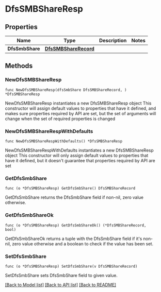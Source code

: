 # DfsSMBShareResp

## Properties

Name | Type | Description | Notes
------------ | ------------- | ------------- | -------------
**DfsSmbShare** | [**DfsSMBShareRecord**](DfsSMBShareRecord.md) |  | 

## Methods

### NewDfsSMBShareResp

`func NewDfsSMBShareResp(dfsSmbShare DfsSMBShareRecord, ) *DfsSMBShareResp`

NewDfsSMBShareResp instantiates a new DfsSMBShareResp object
This constructor will assign default values to properties that have it defined,
and makes sure properties required by API are set, but the set of arguments
will change when the set of required properties is changed

### NewDfsSMBShareRespWithDefaults

`func NewDfsSMBShareRespWithDefaults() *DfsSMBShareResp`

NewDfsSMBShareRespWithDefaults instantiates a new DfsSMBShareResp object
This constructor will only assign default values to properties that have it defined,
but it doesn't guarantee that properties required by API are set

### GetDfsSmbShare

`func (o *DfsSMBShareResp) GetDfsSmbShare() DfsSMBShareRecord`

GetDfsSmbShare returns the DfsSmbShare field if non-nil, zero value otherwise.

### GetDfsSmbShareOk

`func (o *DfsSMBShareResp) GetDfsSmbShareOk() (*DfsSMBShareRecord, bool)`

GetDfsSmbShareOk returns a tuple with the DfsSmbShare field if it's non-nil, zero value otherwise
and a boolean to check if the value has been set.

### SetDfsSmbShare

`func (o *DfsSMBShareResp) SetDfsSmbShare(v DfsSMBShareRecord)`

SetDfsSmbShare sets DfsSmbShare field to given value.



[[Back to Model list]](../README.md#documentation-for-models) [[Back to API list]](../README.md#documentation-for-api-endpoints) [[Back to README]](../README.md)


